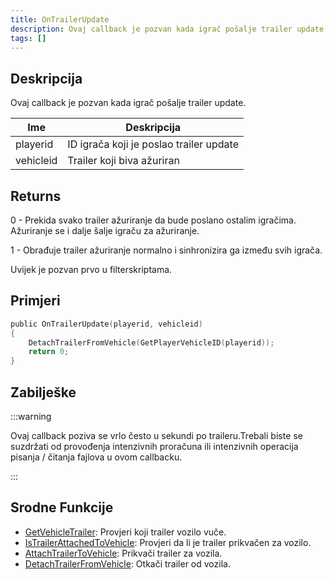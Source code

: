 ```yaml
---
title: OnTrailerUpdate
description: Ovaj callback je pozvan kada igrač pošalje trailer update.
tags: []
---
```


## Deskripcija

Ovaj callback je pozvan kada igrač pošalje trailer update.

| Ime       | Deskripcija                             |
| --------- | --------------------------------------- |
| playerid  | ID igrača koji je poslao trailer update |
| vehicleid | Trailer koji biva ažuriran              |

## Returns

0 - Prekida svako trailer ažuriranje da bude poslano ostalim igračima. Ažuriranje se i dalje šalje igraču za ažuriranje.

1 - Obrađuje trailer ažuriranje normalno i sinhronizira ga između svih igrača.

Uvijek je pozvan prvo u filterskriptama.

## Primjeri

```c
public OnTrailerUpdate(playerid, vehicleid)
{
    DetachTrailerFromVehicle(GetPlayerVehicleID(playerid));
    return 0;
}
```

## Zabilješke

:::warning

Ovaj callback poziva se vrlo često u sekundi po traileru.Trebali biste se suzdržati od provođenja intenzivnih proračuna ili intenzivnih operacija pisanja / čitanja fajlova u ovom callbacku.

:::

## Srodne Funkcije

- [GetVehicleTrailer](../functions/GetVehicleTrailer.md): Provjeri koji trailer vozilo vuče.
- [IsTrailerAttachedToVehicle](../functions/IsTrailerAttachedToVehicle.md): Provjeri da li je trailer prikvačen za vozilo.
- [AttachTrailerToVehicle](../functions/AttachTrailerToVehicle.md): Prikvači trailer za vozila.
- [DetachTrailerFromVehicle](../functions/DetachTrailerFromVehicle.md): Otkači trailer od vozila.
